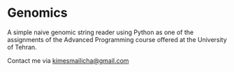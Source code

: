 # Genomics
A simple naive genomic string reader using Python as one of the assignments of the Advanced Programming course offered at the University of Tehran.

Contact me via kimesmailicha@gmail.com
